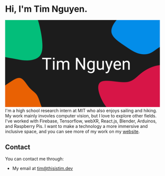 # Hi, I'm Tim Nguyen.
![Profile](https://github.com/Piflyer/piflyer/raw/master/git-profile.png)
I'm a high school research intern at MIT who also enjoys sailing and hiking. My work mainly invovles computer vision, but I love to explore other fields. I've worked with Firebase, Tensorflow, webXR, React.js, Blender, Arduinos, and Raspberry Pis. I want to make a technology a more immersive and inclusive space, and you can see more of my work on my [website](https://thisistim.dev).

## Contact

You can contact me through:

* My email at tim@thisistim.dev
